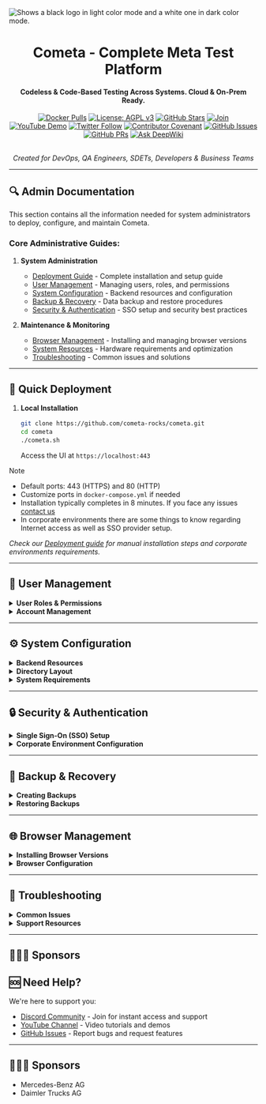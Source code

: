 <picture>
  <source media="(prefers-color-scheme: dark)" srcset="https://raw.githubusercontent.com/cometa-rocks/cometa_documentation/main/img/logos/COMETAROCKS_LogoEslog_Y_W.png">
  <source media="(prefers-color-scheme: light)" srcset="https://raw.githubusercontent.com/cometa-rocks/cometa_documentation/main/img/logos/COMETAROCKS_LogoEslog_Y_B.png">
  <img alt="Shows a black logo in light color mode and a white one in dark color mode." src="https://user-images.githubusercontent.com/25423296/163456779-a8556205-d0a5-45e2-ac17-42d089e3c3f8.png">
</picture>
<div align="center">
  <h1>Cometa - Complete Meta Test Platform</h1>
  <h4>Codeless & Code-Based Testing Across Systems. Cloud & On-Prem Ready.</h4>

  [![Docker Pulls](https://img.shields.io/docker/pulls/cometa/django?style=flat-square)](https://hub.docker.com/r/cometa/django)
  [![License: AGPL v3](https://img.shields.io/badge/License-AGPL%20v3-blue.svg?style=flat-square)](https://www.gnu.org/licenses/agpl-3.0.html)
  [![GitHub Stars](https://img.shields.io/github/stars/cometa-rocks/cometa?style=social)](https://github.com/cometa-rocks/cometa/stargazers)
  [![Join](https://img.shields.io/discord/810822044367061042?label=Join%20our%20Community&logo=discord)](https://discord.gg/PUxt5bsRej)
  [![YouTube Demo](https://img.shields.io/badge/Watch-Demo-red?logo=youtube&style=flat-square)](https://youtu.be/s86rnmbLDpc)
  [![Twitter Follow](https://img.shields.io/twitter/follow/cometa_rocks?style=social)](https://twitter.com/cometa_rocks)
  [![Contributor Covenant](https://img.shields.io/badge/Contributor%20Covenant-2.1-4baaaa.svg)](CODE_OF_CONDUCT.md)
  [![GitHub Issues](https://img.shields.io/github/issues/cometa-rocks/cometa?style=flat-square)](https://github.com/cometa-rocks/cometa/issues)
  [![GitHub PRs](https://img.shields.io/github/issues-pr/cometa-rocks/cometa?style=flat-square)](https://github.com/cometa-rocks/cometa/pulls)
  [![Ask DeepWiki](https://deepwiki.com/badge.svg)](https://deepwiki.com/cometa-rocks/cometa_documentation)

  <br/>
  <em>Created for DevOps, QA Engineers, SDETs, Developers & Business Teams</em>
</div>

---

## 🔍 Admin Documentation

This section contains all the information needed for system administrators to deploy, configure, and maintain Cometa.

### Core Administrative Guides:

1. **System Administration**
   - [Deployment Guide](deployment.md) - Complete installation and setup guide
   - [User Management](#user-management) - Managing users, roles, and permissions
   - [System Configuration](#system-configuration) - Backend resources and configuration
   - [Backup & Recovery](#backup--recovery) - Data backup and restore procedures
   - [Security & Authentication](#security--authentication) - SSO setup and security best practices

2. **Maintenance & Monitoring**
   - [Browser Management](#browser-management) - Installing and managing browser versions
   - [System Resources](#hardware-requirements) - Hardware requirements and optimization
   - [Troubleshooting](#troubleshooting) - Common issues and solutions

---

## 🚀 Quick Deployment

1. **Local Installation**
   ```bash
   git clone https://github.com/cometa-rocks/cometa.git
   cd cometa
   ./cometa.sh
   ```
   Access the UI at `https://localhost:443`

> [!NOTE]
> - Default ports: 443 (HTTPS) and 80 (HTTP)
> - Customize ports in `docker-compose.yml` if needed
> - Installation typically completes in 8 minutes. If you face any issues [contact us](#need-help)
> - In corporate environments there are some things to know regarding Internet access as well as SSO provider setup.

*Check our [Deployment guide](deployment.md) for manual installation steps and corporate environments requirements.*

---

## 👥 User Management

<details>
<summary><strong>User Roles & Permissions</strong></summary>

Cometa supports multiple user roles with granular permissions:

- **SUPERUSER/ADMIN**: Full system access, can manage all departments and users
- **DEVOPS**: Technical role with advanced capabilities
- **ANALYSIS**: Analysis and reporting focused role
- **Department Admin**: Department-specific administration rights

#### Role Capabilities
Cometa comes with extensive role-based permissions that can be assigned to different user types:
- Access to edit departments
- User management within departments
- Feature creation and modification
- Test execution permissions
- Reporting and analysis access

![Role Permissions](../../img/rolePermissions.png)

#### Department-Wise Administration
- Create department-specific admin roles
- Assign users to multiple departments
- Manage permissions at department level
- Share resources between departments

</details>

<details>
<summary><strong>Account Management</strong></summary>

#### Default Superuser
- Default superuser is created at runtime as `admin:admin`
- Create additional superusers via Django admin interface
- Access Django admin at `http://localhost:8000/admin`

#### User Account Operations
- **GET** `/backend/api/accounts/` - Retrieve all accounts (requires permissions)
- **PATCH** `/backend/api/accounts/<user_id>/` - Modify account information
- **DELETE** `/backend/api/accounts/<user_id>/` - Delete user account
- **GET** `/backend/api/account_roles/` - Retrieve account roles

</details>

---

## ⚙️ System Configuration

<details>
<summary><strong>Backend Resources</strong></summary>

Access these resources for system administration:

- **Selenoid Grid**: `http://localhost:4444/wd/hub`
- **Selenoid Dashboard**: `http://localhost:4444/dashboard/`
- **Django Admin**: `http://localhost:8000/admin`

</details>

<details>
<summary><strong>Directory Layout</strong></summary>

```
./behave                # Behave related files
./crontabs              # contains crontab files for Django & Behave
./selenoid              # Selenoid related files
./front                 # Apache and Angular files
./src                   # Django related files
./src/backend           # contains the Backend code for URLs
./src/cometa_pj         # contains the configuration of Django
./ws-server             # WebSocket server related files
```

</details>

<details>
<summary><strong>System Requirements</strong></summary>

#### Hardware Requirements {#system-resources}
- **Minimum**: 16GB RAM, 8 CPUs, 28GB disk space
- **Recommended**: Higher specifications for production use
- **Disk Space**: Approximately 28GB required

#### System Configuration
- **ulimit**: Set to 8192 for corporate environments using proxy
- **Server Time**: Must be synchronized with NTP (max 10-minute deviation)
- **Operating System**: Linux recommended (native environment)

</details>

---

## 🔒 Security & Authentication

<details>
<summary><strong>Single Sign-On (SSO) Setup</strong></summary>

Cometa supports multiple SSO providers:

#### Google OAuth Setup
1. Go to [Google Developer Console](https://console.cloud.google.com/)
2. Create an OAuth application
3. Add your domain to allowed hosts
4. Retrieve `client_id` and `secret_id`
5. Paste credentials in `./front/apache-conf/metadata/accounts.google.com.client`
6. Set `redirect_uri` to `https://<domain>/callback`

#### GitLab OAuth Setup
1. Go to [git.amvara.de](https://git.amvara.de/)
2. Create a new account
3. Settings > Application > Add new application
4. Add your domain to allowed hosts
5. Retrieve `client_id` and `secret_id`
6. Paste credentials in `./front/apache-conf/metadata/accounts/git.amvara.de.client`
7. Set `redirect_uri` to `https://<domain>/callback`

</details>

<details>
<summary><strong>Corporate Environment Configuration</strong></summary>

#### Proxy Configuration
Configure Docker to use corporate proxy:

```json
{
  "proxies": {
    "default": {
      "httpProxy": "http://<host>:<port>",
      "httpsProxy": "http://<host>:<port>",
      "noProxy": "localhost,127.0.0.1,172.0.0.1/8,cometa_socket,cometa_zalenium,cometa_front,cometa_behave,cometa_django,cometa_postgres,behave"
    }
  }
}
```

#### Required Domain Whitelist
| **Domain** | **Reason** |
|------------|------------|
| git.amvara.de | GitLab-runner updates |
| d.amvara.de | Discord notifications |
| github.com, raw.githubusercontent.com | GitHub dependencies |
| hub.docker.com | Docker images |
| registry.npmjs.org | Node.js packages |
| pypi.org | Python libraries |
| deb.debian.org | Debian packages |

</details>

---

## 💾 Backup & Recovery

<details>
<summary><strong>Creating Backups</strong></summary>

Execute backup script from root folder:
```bash
./backup.sh
```

Backup includes:
- Database backup
- All features metadata
- Screenshots taken
- Timestamped backup folder

</details>

<details>
<summary><strong>Restoring Backups</strong></summary>

1. Unzip `db_data.zip` and copy contents to folder `db_data`
2. Unzip `features.zip` and `screenshots.zip` directly inside behave folder
3. Restart containers: `docker-compose restart`

</details>

---

## 🌐 Browser Management

<details>
<summary><strong>Installing Browser Versions</strong></summary>

Install latest browser versions (optional):
```bash
./backend/selenoid/deploy_selenoid.sh -n 3
```

This configures and pulls the three newest Docker images with virtual browsers.

</details>

<details>
<summary><strong>Browser Configuration</strong></summary>

- Selenoid images are the browsers available in Cometa
- Parse new browser images: `https://localhost/backend/parseBrowsers/`
- Support for BrowserStack, HeadSpin, or SauceLabs browsers (advanced setup)

</details>

---

## 🔧 Troubleshooting

<details>
<summary><strong>Common Issues</strong></summary>

#### Installation Problems
- Installation typically takes 8-10 minutes
- If stuck for more than 5 minutes, contact support
- Check logs: `docker-compose logs -f --tail=10`

#### Debug Mode
Enable frontend debug mode:
```bash
docker exec -it cometa_front bash
root@cometa_front:/code# ./start.sh serve
```
Access debug mode at `https://localhost/debug/`

#### Import Actions
On first start, manually parse actions:
- Visit `https://localhost/backend/parseActions/`
- Import option also available in Admin Section

</details>

<details>
<summary><strong>Support Resources</strong></summary>

📫 Email: [tec_dev@cometa.rocks](mailto:tec_dev@cometa.rocks)  
💬 Discord: [Join us](https://discord.gg/e3uBKHhKW5)  
🐛 Issues: [GitHub Issues](https://github.com/cometa-rocks/cometa/issues)

</details>

---

## 🧑‍🤝‍🧑 Sponsors

## 🆘 Need Help?

We're here to support you:

- [Discord Community](https://discord.gg/PUxt5bsRej) - Join for instant access and support
- [YouTube Channel](https://www.youtube.com/channel/UCSne7hU1GRbg4cV0qWvD2Uw) - Video tutorials and demos
- [GitHub Issues](https://github.com/cometa-rocks/cometa/issues) - Report bugs and request features
---

## 🧑‍🤝‍🧑 Sponsors

- Mercedes-Benz AG
- Daimler Trucks AG